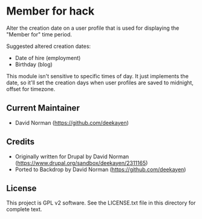 Member for hack
===============

Alter the creation date on a user profile that is used for displaying the "Member for" time period.

Suggested altered creation dates:

* Date of hire (employment)
* Birthday (blog)

This module isn't sensitive to specific times of day. It just implements the date, so it'll set the creation days when user profiles are saved to midnight, offset for timezone.

Current Maintainer
------------------

- David Norman (https://github.com/deekayen)

Credits
-------

- Originally written for Drupal by David Norman (https://www.drupal.org/sandbox/deekayen/2311165)
- Ported to Backdrop by David Norman (https://github.com/deekayen)

License
-------

This project is GPL v2 software. See the LICENSE.txt file in this directory for
complete text.

